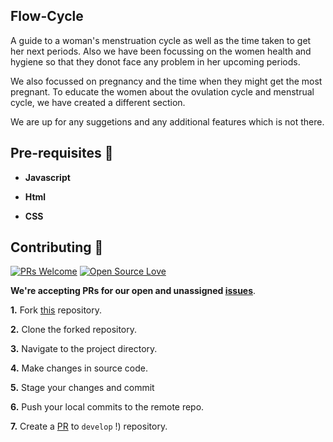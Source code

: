 ##  Flow-Cycle

A guide to a woman's menstruation cycle as well as the time taken to get her next periods.
Also we have been focussing on the women health and hygiene so that they donot face any problem in her upcoming periods.
<p> We also focussed on pregnancy and the time when they might get the most pregnant. To educate the women about the ovulation cycle and menstrual cycle, we have created a different section.</p>

<p> We are up for any suggetions and any additional features which is not there. </p>

## Pre-requisites :rotating_light:


- **Javascript** 
    

- **Html** 
    
    
- **CSS** 
    
## Contributing :handshake:

[![PRs Welcome](https://img.shields.io/badge/PRs-welcome-brightgreen.svg?style=flat&logo=git&logoColor=white)](https://github.com/nisha331/flow_cycle1/pulls)  [![Open Source Love](https://badges.frapsoft.com/os/v2/open-source.svg?v=103)](https://github.com/nisha331/flow_cycle1)


**We're accepting PRs for our open and unassigned [issues](https://github.com/nisha331/flow_cycle1/issues)**.


**1.** Fork [this](https://github.com/nisha331/flow_cycle1) repository.

**2.** Clone the forked repository.

**3.** Navigate to the project directory.

**4.** Make changes in source code.

**5.** Stage your changes and commit

**6.** Push your local commits to the remote repo.

**7.** Create a [PR](https://help.github.com/en/github/collaborating-with-issues-and-pull-requests/creating-a-pull-request) to `develop` !) repository.

